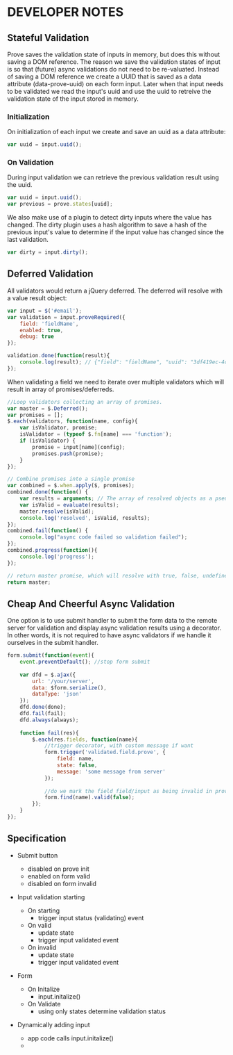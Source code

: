 # DEVELOPER NOTES

## Stateful Validation

Prove saves the validation state of inputs in memory, but does this without saving a DOM reference. The reason we save the validation states of input is so that (future) async validations do not need to be re-valuated. Instead of saving a DOM reference we create a UUID that is saved as a data attribute (data-prove-uuid) on each form input. Later when that input needs to be validated we read the input's uuid and use the uuid to retreive the validation state of the input stored in memory.

### Initialization

On initialization of each input we create and save an uuid as a data attribute:
```javascript
var uuid = input.uuid();
```
### On Validation

During input validation we can retrieve the previous validation result using the uuid.

```javascript
var uuid = input.uuid();
var previous = prove.states[uuid];
```
We also make use of a plugin to detect dirty inputs where the value has changed. The dirty plugin uses a hash algorithm to save a hash of the previous input's value to determine if the input value has changed since the last validation.
```javascript
var dirty = input.dirty();
```
## Deferred Validation

All validators would return a jQuery deferred. The deferred will resolve with a value result object:
```javascript
var input = $('#email');
var validation = input.proveRequired({
	field: 'fieldName',
	enabled: true,
	debug: true
});

validation.done(function(result){
	console.log(result); // {"field": "fieldName", "uuid": "3df419ec-4c6b-4ba7-9b9f-68df0673714e", "valid": true}
});

```

When validating a field we need to iterate over multiple validators which will result in array of promises/deferreds.

```javascript
//Loop validators collecting an array of promises.
var master = $.Deferred();
var promises = [];
$.each(validators, function(name, config){
	var isValidator, promise;
	isValidator = (typeof $.fn[name] === 'function');
	if (isValidator) {
		promise = input[name](config);
		promises.push(promise);
	}
});

// Combine promises into a single promise
var combined = $.when.apply($, promises);
combined.done(function() {
	var results = arguments; // The array of resolved objects as a pseudo-array
	var isValid = evaluate(results);
	master.resolve(isValid);
	console.log('resolved', isValid, results);
});
combined.fail(function() {
	console.log("async code failed so validation failed");
});
combined.progress(function(){
	console.log('progress');
});

// return master promise, which will resolve with true, false, undefined
return master;
```

## Cheap And Cheerful Async Validation

One option is to use submit handler to submit the form data to the remote server for validation and display async validation results using a decorator. In other words, it is not required to have async validators if we handle it ourselves in the submit handler.

```javascript
form.submit(function(event){
	event.preventDefault(); //stop form submit
	
	var dfd = $.ajax({
	    url: '/your/server',
	    data: $form.serialize(),
	    dataType: 'json'
	});
	dfd.done(done);
	dfd.fail(fail);
	dfd.always(always);
	
	function fail(res){
		$.each(res.fields, function(name){
			//trigger decorator, with custom message if want
			form.trigger('validated.field.prove', {
				field: name,
				state: false,
				message: 'some message from server'
			});
			
			//do we mark the field field/input as being invalid in prove?
			form.find(name).valid(false);
		});	
	}
});
```
## Specification
- Submit button
	- disabled on prove init
	- enabled on form valid
	- disabled on form invalid
- Input validation starting
	- On starting 
		- trigger input status (validating) event
	- On valid
		- update state 
		- trigger input validated event
	- On invalid
		- update state
		- trigger input validated event
- Form 
	- On Initalize
		- input.initalize() 
	- On Validate
		- using only states determine validation status

- Dynamically adding input
	- app code calls input.initalize()
	-   
